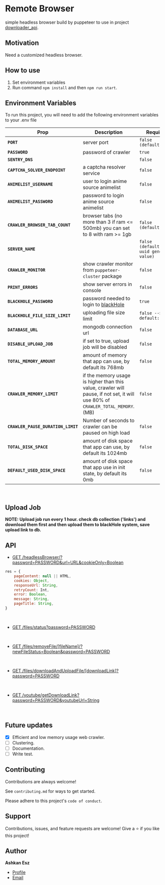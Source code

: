 # Remote Browser

simple headless browser build by puppeteer to use in
project [downloader_api](https://github.com/ashkan-esz/downloader_api).

## Motivation

Need a customized headless browser.

## How to use

1. Set environment variables
2. Run command `npm install` and then `npm run start`.


## Environment Variables

To run this project, you will need to add the following environment variables to your .env file

| Prop                               | Description                                                                                                                    | Required                                   |
|------------------------------------|--------------------------------------------------------------------------------------------------------------------------------|--------------------------------------------|
| **`PORT`**                         | server port                                                                                                                    | `false (default:5000)`                     |
| **`PASSWORD`**                     | password of crawler                                                                                                            | `true`                                     |
| **`SENTRY_DNS`**                   |                                                                                                                                | `false`                                    |
| **`CAPTCHA_SOLVER_ENDPOINT`**      | a captcha resolver service                                                                                                     | `false`                                    |
| **`ANIMELIST_USERNAME`**           | user to login anime source animelist                                                                                           | `false`                                    |
| **`ANIMELIST_PASSWORD`**           | password to login anime source animelist                                                                                       | `false`                                    |
| **`CRAWLER_BROWSER_TAB_COUNT`**    | browser tabs (no more than 3 if ram <= 500mb) you can set to 8 with ram >= 1gb                                                 | `false (default: 7)`                       |
| **`SERVER_NAME`**                  |                                                                                                                                | `false (default: use uuid generate value)` |
| **`CRAWLER_MONITOR`**              | show crawler monitor from `puppeteer-cluster` package                                                                          | `false`                                    |
| **`PRINT_ERRORS`**                 | show server errors in console                                                                                                  | `false`                                    |
| **`BLACKHOLE_PASSWORD`**           | password needed to login to [blackHole](https://blackhole.run)                                                                 | `true`                                     |
| **`BLACKHOLE_FILE_SIZE_LIMIT`**    | uploading file size limit                                                                                                      | `false --> default: 512`                   |
| **`DATABASE_URL`**                 | mongodb connection url                                                                                                         | `false`                                    |
| **`DISABLE_UPLOAD_JOB`**           | if set to true, upload job will be disabled                                                                                    | `false`                                    |
| **`TOTAL_MEMORY_AMOUNT`**          | amount of memory that app can use, by default its 768mb                                                                        | `false`                                    |
| **`CRAWLER_MEMORY_LIMIT`**         | if the memory usage is higher than this value, crawler will pause, if not set, it will use 80% of `CRAWLER_TOTAL_MEMORY`. (MB) | `false`                                    | 0             |
| **`CRAWLER_PAUSE_DURATION_LIMIT`** | Number of seconds to crawler can be paused on high load                                                                        | `false`                                    | 30            |
| **`TOTAL_DISK_SPACE`**             | amount of disk space that app can use, by default its 1024mb                                                                   | `false`                                    |
| **`DEFAULT_USED_DISK_SPACE`**      | amount of disk space that app use in init state, by default its 0mb                                                            | `false`                                    |

<br/>

## Upload Job

**NOTE: Upload job run every 1 hour. check db collection ('links') and download them first and then upload them
to blackHole system, save upload link to db.**

## API

- [GET /headlessBrowser/?password=PASSWORD&url=URL&cookieOnly=Boolean](api/routes/headlessBrowser.js)

```javascript
res = {
    pageContent: null || HTML,
    cookies: Object,
    responseUrl: String,
    retryCount: Int,
    error: Boolean,
    message: String,
    pageTitle: String,
}
```

<br/>

- [GET /files/status?password=PASSWORD](api/routes/filesRouter.js)

<br/>

- [GET /files/removeFile/[fileName]/?newFileStatus=Boolean&password=PASSWORD](api/routes/filesRouter.js)

<br/>

- [GET /files/downloadAndUploadFile/[downloadLink]?password=PASSWORD](api/routes/filesRouter.js)

<br/>

- [GET /youtube/getDownloadLink?password=PASSWORD&youtubeUrl=String](api/routes/youtubeRouter.js)

<br/>

## Future updates

- [x]  Efficient and low memory usage web crawler.
- [ ]  Clustering.
- [ ]  Documentation.
- [ ]  Write test.

## Contributing

Contributions are always welcome!

See `contributing.md` for ways to get started.

Please adhere to this project's `code of conduct`.

## Support

Contributions, issues, and feature requests are welcome!
Give a ⭐️ if you like this project!

## Author

**Ashkan Esz**

- [Profile](https://github.com/ashkan-esz "Ashkan esz")
- [Email](mailto:ashkanaz2828@gmail.com?subject=Hi "Hi!")
